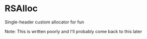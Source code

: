 # RSAlloc
Single-header custom allocator for fun

Note: This is written poorly and I'll probably come back to this later